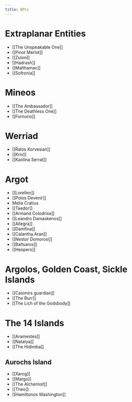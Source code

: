 ```yaml
---
title: NPCs
---
```


# Extraplanar Entities
- [[The Unspeakable One]]
- [[Pinot Merlot]]
- [[Zulon]]
- [[Hadrash]]
- [[Malthamac]]
- [[Sofronia]]

# Mineos
- [[The Ambassador]]
- [[The Deathless One]]
- [[Fornorio]]

# Werriad
- [[Ralos Korvesian]]
- [[Kriv]]
- [[Kaolina Serrat]]

# Argot
- [[Lorellen]]
- [[Polos Devenir]]
- Melia Cratius
- [[Taedor]]
- [[Armand Colodrise]]
- [[Leandro Damaskenos]]
- [[Allegra]]
- [[Damfina]]
- [[Calantha Aran]]
- [[Nestor Domorosi]]
- [[Baltsaros]]
- [[Hespero]]

# Argolos, Golden Coast, Sickle Islands
- [[Casimirs guardian]]
- [[The Burr]]
- [[The Lich of the Godsbody]]

# The 14 Islands
- [[Aramestes]]
- [[Natalya]]
- [[The Hidimba]]

## Aurochs Island
- [[Xarog]]
- [[Margo]]
- [[The Alchemist]]
- [[Theo]]
- [[Hamiltonos Washington]]